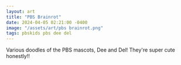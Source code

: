```yaml
---
layout: art
title: "PBS Brainrot"
date: 2024-04-05 02:21:00 -0400
image: "/assets/art/pbs brainrot.png"
tags: pbskids pbs dee del
---
```


Various doodles of the PBS mascots, Dee and Del! They're super cute honestly!!